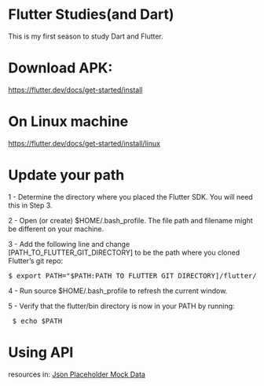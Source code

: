 # Flutter Studies(and Dart)
This is my first season to study Dart and Flutter.

# Download APK:
https://flutter.dev/docs/get-started/install

# On Linux machine
   https://flutter.dev/docs/get-started/install/linux
# Update your path
<html>
<p>
1 - Determine the directory where you placed the Flutter SDK. You will need this in Step 3. </p>
<p>
2 - Open (or create) $HOME/.bash_profile. The file path and filename might be different on your machine.
</p>
3 - Add the following line and change
[PATH_TO_FLUTTER_GIT_DIRECTORY] to be the path where you cloned Flutter’s git repo:
<pre>
$ export PATH="$PATH:PATH_TO_FLUTTER_GIT_DIRECTORY]/flutter/bin"
</pre>
<p>
4 - Run source $HOME/.bash_profile to refresh the current window.
</p>
<p>
5 - Verify that the flutter/bin directory is now in your PATH by running:
</p>
<pre> $ echo $PATH</pre>

# Using API
<p>
resources in: 
<a href='http://jsonplaceholder.typicode.com/'> Json Placeholder Mock Data </a>
</p>
</html>